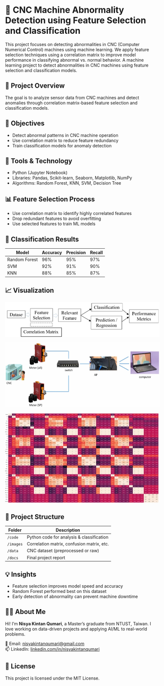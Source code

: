 # 🤖 CNC Machine Abnormality Detection using Feature Selection and Classification

This project focuses on detecting abnormalities in CNC (Computer Numerical Control) machines using machine learning. We apply feature selection techniques using a correlation matrix to improve model performance in classifying abnormal vs. normal behavior.
A machine learning project to detect abnormalities in CNC machines using feature selection and classification models.

## 🧠 Project Overview

The goal is to analyze sensor data from CNC machines and detect anomalies through correlation matrix-based feature selection and classification models.

## 🎯 Objectives

- Detect abnormal patterns in CNC machine operation
- Use correlation matrix to reduce feature redundancy
- Train classification models for anomaly detection

## 🧠 Tools & Technology

- Python (Jupyter Notebook)
- Libraries: Pandas, Scikit-learn, Seaborn, Matplotlib, NumPy
- Algorithms: Random Forest, KNN, SVM, Decision Tree

## 📊 Feature Selection Process

- Use correlation matrix to identify highly correlated features
- Drop redundant features to avoid overfitting
- Use selected features to train ML models

## 🧪 Classification Results

| Model         | Accuracy | Precision | Recall |
|---------------|----------|-----------|--------|
| Random Forest | 96%      | 95%       | 97%    |
| SVM           | 92%      | 91%       | 90%    |
| KNN           | 88%      | 85%       | 87%    |

## 📈 Visualization

![General overview of research](https://github.com/nisyakintanqumari/cnc-machine-abnormality-detection/blob/main/general%20overview%20of%20research.jpeg)

![Hardware installation](https://github.com/nisyakintanqumari/cnc-machine-abnormality-detection/blob/main/Hardware%20installation.png)

![Correlation Matrix](https://github.com/nisyakintanqumari/cnc-machine-abnormality-detection/blob/main/Heatmap%20Correlation%20all%20Feature%20(1).jpeg)

## 📁 Project Structure

| Folder | Description |
|--------|-------------|
| `/code` | Python code for analysis & classification |
| `/images` | Correlation matrix, confusion matrix, etc. |
| `/data` | CNC dataset (preprocessed or raw) |
| `/docs` | Final project report |

## 💡 Insights

- Feature selection improves model speed and accuracy
- Random Forest performed best on this dataset
- Early detection of abnormality can prevent machine downtime

## 🙋‍♀️ About Me

Hi! I’m **Nisya Kintan Qumari**, a Master’s graduate from NTUST, Taiwan. I love working on data-driven projects and applying AI/ML to real-world problems.

📧 Email: nisyakintanqumari@gmail.com  
📫 LinkedIn: [linkedin.com/in/nisyakintanqumari](https://linkedin.com/in/nisyakintanqumari)

## 📜 License

This project is licensed under the MIT License.
